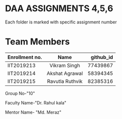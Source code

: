 
# DAA ASSIGNMENTS 4,5,6
Each folder is marked with specific assignment number

# Team Members

| Enrollment no.  |   Name          |  github_id |
| ----------------|:-------------:  | ----------:|
| IIT2019213      | Vikram Singh    | 77439867   |
| IIT2019214      | Akshat Agrawal  | 58394345   |
| IIT2019215      | Ravutla Ruthvik |  82385316  |

Group No-"10"

Faculty Name-"Dr. Rahul kala"

Mentor Name- "Md. Meraz"
